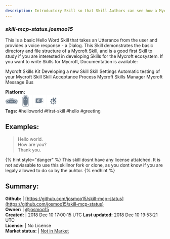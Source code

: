 ```yaml
---
description: Introductory Skill so that Skill Authors can see how a Mycroft Skill is put together
---
```


### _skill-mcp-status.josmoo15_  
This is a basic Hello Word Skill that takes an Utterance from the user and provides a voice response - a Dialog. This Skill demonstrates the basic directory and file structure of a Mycroft Skill, and is a good first Skill to study if you are interested in developing Skills for the Mycroft ecosystem.
If you want to write Skills for Mycroft, Documentation is available:

Mycroft Skills Kit
Developing a new Skill
Skill Settings
Automatic testing of your Mycroft Skill
Skill Acceptance Process
Mycroft Skills Manager
Mycroft Message Bus
  
**Platform:**  
 ![Mark I](../.gitbook/assets/mark-1-icon.png)  ![Mark II](../.gitbook/assets/mark-2-icon.png)  ![Picroft](../.gitbook/assets/picroft-icon.png)  ![plasmoid](../.gitbook/assets/kde.png)   
**Tags:** \#helloworld \#first-skill \#hello \#greeting   
## Examples:  
> Hello world.  
> How are you?  
> Thank you.  
  
{% hint style="danger" %}
This skill dosnt have any license attatched. It is not adviasable to use this skillnor fork or clone, as you dont know if you are legaly allowed to do so by the auhtor.
{% endhint %}
  
## Summary:  
**Github:** | [https://github.com/josmoo15/skill-mcp-status](https://github.com/josmoo15/skill-mcp-status)  
**Owner:** | [@josmoo15](https://github.com/josmoo15)  
**Created:** | 2018 Dec 10 17:00:15 UTC  **Last updated:** 2018 Dec 10 19:53:21 UTC  
**License:** | No License  
**Market status:** | [Not in Market](https://market.mycroft.ai/skill/)  
